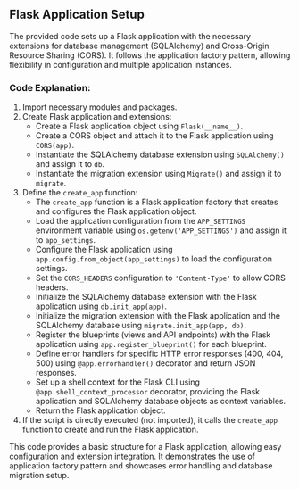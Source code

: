 ## Flask Application Setup

The provided code sets up a Flask application with the necessary extensions for database management (SQLAlchemy) and Cross-Origin Resource Sharing (CORS). It follows the application factory pattern, allowing flexibility in configuration and multiple application instances.

### Code Explanation:

1. Import necessary modules and packages.
2. Create Flask application and extensions:
   - Create a Flask application object using `Flask(__name__)`.
   - Create a CORS object and attach it to the Flask application using `CORS(app)`.
   - Instantiate the SQLAlchemy database extension using `SQLAlchemy()` and assign it to `db`.
   - Instantiate the migration extension using `Migrate()` and assign it to `migrate`.
3. Define the `create_app` function:
   - The `create_app` function is a Flask application factory that creates and configures the Flask application object.
   - Load the application configuration from the `APP_SETTINGS` environment variable using `os.getenv('APP_SETTINGS')` and assign it to `app_settings`.
   - Configure the Flask application using `app.config.from_object(app_settings)` to load the configuration settings.
   - Set the `CORS_HEADERS` configuration to `'Content-Type'` to allow CORS headers.
   - Initialize the SQLAlchemy database extension with the Flask application using `db.init_app(app)`.
   - Initialize the migration extension with the Flask application and the SQLAlchemy database using `migrate.init_app(app, db)`.
   - Register the blueprints (views and API endpoints) with the Flask application using `app.register_blueprint()` for each blueprint.
   - Define error handlers for specific HTTP error responses (400, 404, 500) using `@app.errorhandler()` decorator and return JSON responses.
   - Set up a shell context for the Flask CLI using `@app.shell_context_processor` decorator, providing the Flask application and SQLAlchemy database objects as context variables.
   - Return the Flask application object.
4. If the script is directly executed (not imported), it calls the `create_app` function to create and run the Flask application.

This code provides a basic structure for a Flask application, allowing easy configuration and extension integration. It demonstrates the use of application factory pattern and showcases error handling and database migration setup.
